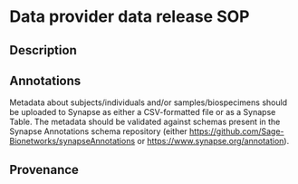 # Data provider data release SOP

## Description

## Annotations

Metadata about subjects/individuals and/or samples/biospecimens should be uploaded to Synapse as either a CSV-formatted file or as a Synapse Table. The metadata should be validated against schemas present in the Synapse Annotations schema repository (either https://github.com/Sage-Bionetworks/synapseAnnotations or https://www.synapse.org/annotation).

## Provenance
